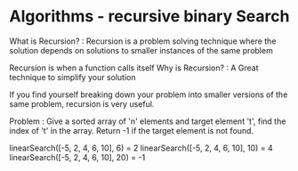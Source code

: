# Algorithms - recursive binary Search

What is Recursion? :
Recursion is a problem solving technique where the solution depends on solutions to smaller instances of the same problem

Recursion is when a function calls itself
Why is Recursion? :
A Great technique to simplify your solution

If you find yourself breaking down your problem into smaller versions of the same problem, recursion is very useful.


Problem : Give a sorted array of 'n' elements and target element 't', find the index of 't' in the array.
Return -1 if the target element is not found.

linearSearch([-5, 2, 4, 6, 10], 6) = 2
linearSearch([-5, 2, 4, 6, 10], 10) = 4
linearSearch([-5, 2, 4, 6, 10], 20) = -1
